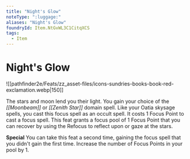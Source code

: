 ```yaml
---
title: "Night's Glow"
noteType: ":luggage:"
aliases: "Night's Glow"
foundryId: Item.NtGvWL3C1CitqXCS
tags:
  - Item
---
```


# Night's Glow
![[pathfinder2e/Feats/zz_asset-files/icons-sundries-books-book-red-exclamation.webp|150]]

The stars and moon lend you their light. You gain your choice of the _[[Moonbeam]]_ or _[[Zenith Star]]_ domain spell. Like your Oatia skysage spells, you cast this focus spell as an occult spell. It costs 1 Focus Point to cast a focus spell. This feat grants a focus pool of 1 Focus Point that you can recover by using the Refocus to reflect upon or gaze at the stars.

**Special** You can take this feat a second time, gaining the focus spell that you didn't gain the first time. Increase the number of Focus Points in your pool by 1.
